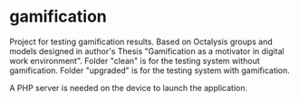 # gamification
Project for testing gamification results.
Based on Octalysis groups and models designed in author's Thesis "Gamification as a motivator in digital work environment".
Folder "clean" is for the testing system without gamification.
Folder "upgraded" is for the testing system with gamification.

A PHP server is needed on the device to launch the application. 
